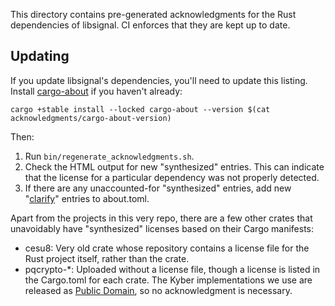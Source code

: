 This directory contains pre-generated acknowledgments for the Rust dependencies of libsignal. CI enforces that they are kept up to date.

## Updating

If you update libsignal's dependencies, you'll need to update this listing. Install [cargo-about][] if you haven't already:

```shell
cargo +stable install --locked cargo-about --version $(cat acknowledgments/cargo-about-version)
```

Then:

1. Run `bin/regenerate_acknowledgments.sh`.
2. Check the HTML output for new "synthesized" entries. This can indicate that the license for a particular dependency was not properly detected.
3. If there are any unaccounted-for "synthesized" entries, add new "[clarify][]" entries to about.toml.

Apart from the projects in this very repo, there are a few other crates that unavoidably have "synthesized" licenses based on their Cargo manifests:

- cesu8: Very old crate whose repository contains a license file for the Rust project itself, rather than the crate.
- pqcrypto-\*: Uploaded without a license file, though a license is listed in the Cargo.toml for each crate. The Kyber implementations we use are released as [Public Domain][kyber], so no acknowledgment is necessary.

[cargo-about]: https://embarkstudios.github.io/cargo-about/
[clarify]: https://embarkstudios.github.io/cargo-about/cli/generate/config.html#the-clarify-field-optional
[kyber]: https://github.com/PQClean/PQClean/blob/round3/crypto_kem/kyber1024/clean/LICENSE

